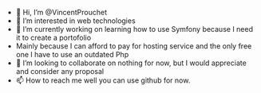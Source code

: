 - 👋 Hi, I’m @VincentProuchet
- 👀 I’m interested in web technologies
- 🌱 I’m currently working on learning how to use Symfony because I need it to create a portofolio
- Mainly because I can afford to pay for hosting service and the only free one I have to use an outdated Php
- 💞️ I’m looking to collaborate on nothing for now, but I would appreciate and consider any proposal
- 📫 How to reach me well you can use github for now.

<!---
VincentProuchet/VincentProuchet is a ✨ special ✨ repository because its `README.md` (this file) appears on your GitHub profile.
You can click the Preview link to take a look at your changes.
--->
